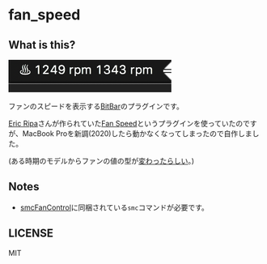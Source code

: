 # fan_speed

## What is this?

![image](image.png)

ファンのスピードを表示する[BitBar](https://getbitbar.com/ "BitBar")のプラグインです。

[Eric Ripa](https://getbitbar.com/contributors/eripa "Eric Ripa")さんが作られていた[Fan Speed](https://getbitbar.com/plugins/System/fan-speed.5s.sh "Fan Speed")というプラグインを使っていたのですが、MacBook Proを新調(2020)したら動かなくなってしまったので自作しました。

(ある時期のモデルからファンの値の型が[変わったらしい](https://github.com/oshi/oshi/issues/925 "Fan speed float parsing on macOS isn't always FPE2")。)

## Notes

- [smcFanControl](https://www.eidac.de/?cat=40 "smcFanControl")に同梱されている`smc`コマンドが必要です。

## LICENSE

MIT
